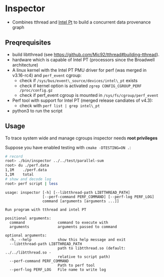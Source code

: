 # Inspector

- Combines tthread and [Intel Pt](https://software.intel.com/en-us/blogs/2013/09/18/processor-tracing) to build
  a concurrent data provenance graph

## Preqrequisites

- build libtthread (see https://github.com/Mic92/tthread#building-tthread).
- hardware which is capable of Intel PT (processors since the Broadwell
  architecture)
- A linux kernel with the Intel PT PMU driver for perf (was merged in v3.16-rc4) and `perf_event` cgroup:
  - check if `/sys/bus/event\_source/devices/intel\_pt` exists
  - check if kernel option is activated `zgrep CONFIG_CGROUP_PERF /proc/config.gz`
  - check if perf_event cgroup is mounted in `/sys/fs/cgroup/perf_event`
- Perf tool with support for Intel PT (merged release candiates of v4.3):
  - check with `perf list | grep intel\_pt`
- python3 to run the script

## Usage

To trace system wide and manage cgroups inspector needs **root privileges**

Suppose you have enabled testing with `cmake -DTESTING=ON .`:

```bash
# record
root> ./bin/inspector ../../test/parallel-sum
root> du ./perf.data
1,1M    ./perf.data
1,1M    total
# show and decode log
root> perf script | less
```

```
usage: inspector [-h] [--libtthread-path LIBTTHREAD_PATH]
                 [--perf-command PERF_COMMAND] [--perf-log PERF_LOG]
                 command [arguments [arguments ...]]

Run program with tthread and intel PT

positional arguments:
  command               command to execute with
  arguments             arguments passed to command

optional arguments:
  -h, --help            show this help message and exit
  --libtthread-path LIBTTHREAD_PATH
                        path to libtthread.so (default: ../../libtthread.so -
                        relative to script path)
  --perf-command PERF_COMMAND
                        Path to perf tool
  --perf-log PERF_LOG   File name to write log
```
